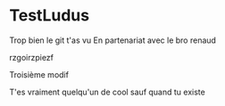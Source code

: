 # TestLudus

Trop bien le git t'as vu
En partenariat avec le bro renaud

rzgoirzpiezf


Troisième modif

T'es vraiment quelqu'un de cool sauf quand tu existe